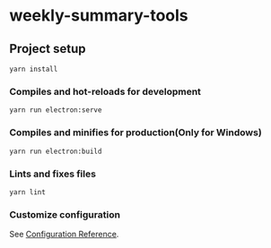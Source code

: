 # weekly-summary-tools

## Project setup
```
yarn install
```

### Compiles and hot-reloads for development
```
yarn run electron:serve
```

### Compiles and minifies for production(Only for Windows)
```
yarn run electron:build
```

### Lints and fixes files
```
yarn lint
```

### Customize configuration
See [Configuration Reference](https://cli.vuejs.org/config/).
